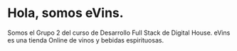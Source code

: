 # Hola, somos eVins.

Somos el Grupo 2 del curso de Desarrollo Full Stack de Digital House.
eVins es una tienda Online de vinos y bebidas espirituosas.